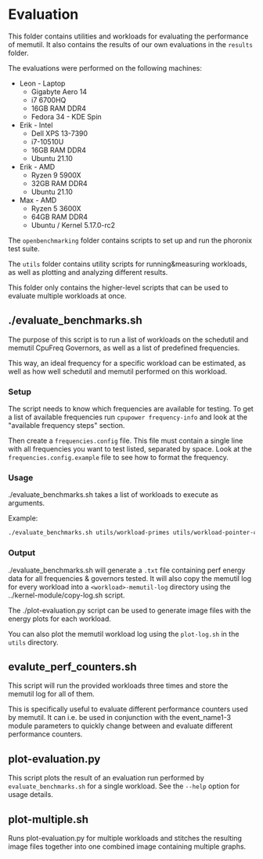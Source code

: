 # Evaluation

This folder contains utilities and workloads for evaluating the performance of memutil.
It also contains the results of our own evaluations in the `results` folder.

The evaluations were performed on the following machines:
- Leon - Laptop
  - Gigabyte Aero 14
  - i7 6700HQ
  - 16GB RAM DDR4
  - Fedora 34 - KDE Spin
- Erik - Intel
  - Dell XPS 13-7390
  - i7-10510U
  - 16GB RAM DDR4
  - Ubuntu 21.10
- Erik - AMD
  - Ryzen 9 5900X
  - 32GB RAM DDR4
  - Ubuntu 21.10
- Max - AMD
  - Ryzen 5 3600X
  - 64GB RAM DDR4
  - Ubuntu / Kernel 5.17.0-rc2

The `openbenchmarking` folder contains scripts to set up and run the phoronix test suite.

The `utils` folder contains utility scripts for running&measuring workloads, as well as plotting and analyzing different results.

This folder only contains the higher-level scripts that can be used to evaluate multiple workloads at once.

## ./evaluate_benchmarks.sh

The purpose of this script is to run a list of workloads on the schedutil and memutil CpuFreq Governors, as well as a list of predefined frequencies.

This way, an ideal frequency for a specific workload can be estimated, as well as how well schedutil and memutil performed on this workload.

### Setup
The script needs to know which frequencies are available for testing.
To get a list of available frequencies run `cpupower frequency-info` and look at the "available frequency steps" section.

Then create a `frequencies.config` file.
This file must contain a single line with all frequencies you want to test listed, separated by space.
Look at  the `frequencies.config.example` file to see how to format the frequency.

### Usage
./evaluate_benchmarks.sh takes a list of workloads to execute as arguments.

Example:
``` bash
./evaluate_benchmarks.sh utils/workload-primes utils/workload-pointer-chasing
```

### Output
./evaluate_benchmarks.sh will generate a `.txt` file containing perf energy data for all frequencies & governors tested.
It will also copy the memutil log for every workload into a `<workload>-memutil-log` directory using the ../kernel-module/copy-log.sh script.

The ./plot-evaluation.py script can be used to generate image files with the energy plots for each workload.

You can also plot the memutil workload log using the `plot-log.sh` in the `utils` directory.

## evalute_perf_counters.sh
This script will run the provided workloads three times and store the memutil log for all of them.

This is specifically useful to evaluate different performance counters used by memutil.
It can i.e. be used in conjunction with the event_name1-3 module parameters to quickly change between and evaluate different performance counters.

## plot-evaluation.py
This script plots the result of an evaluation run performed by `evaluate_benchmarks.sh` for a single workload.
See the `--help` option for usage details.

## plot-multiple.sh
Runs plot-evaluation.py for multiple workloads and stitches the resulting image files together into one combined image containing multiple graphs.
